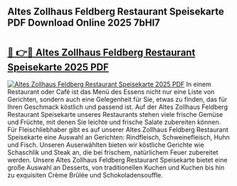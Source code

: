 ## Altes Zollhaus Feldberg Restaurant Speisekarte PDF Download Online 2025 7bHl7

# <h2><a href="http://gc8rf7.nevu.top/?p=Altes+Zollhaus+Feldberg+Restaurant+Speisekarte">🔗 👉🔴 Altes Zollhaus Feldberg Restaurant Speisekarte 2025 PDF</a></h2>

[![Altes Zollhaus Feldberg Restaurant Speisekarte 2025 PDF](https://i.imgur.com/dBaPXMq.png)](http://gc8rf7.nevu.top/?p=Altes+Zollhaus+Feldberg+Restaurant+Speisekarte)
In einem Restaurant oder Café ist das Menü des Essens nicht nur eine Liste von Gerichten, sondern auch eine Gelegenheit für Sie, etwas zu finden, das für Ihren Geschmack köstlich und passend ist. Auf der Altes Zollhaus Feldberg Restaurant Speisekarte unseres Restaurants stehen viele frische Gemüse und Früchte, mit denen Sie leichte und frische Salate zubereiten können. Für Fleischliebhaber gibt es auf unserer Altes Zollhaus Feldberg Restaurant Speisekarte eine Auswahl an Gerichten: Rindfleisch, Schweinefleisch, Huhn und Fisch. Unseren Auserwählten bieten wir köstliche Gerichte wie Schaschlik und Steak an, die bei frischem, natürlichem Feuer zubereitet werden. Unsere Altes Zollhaus Feldberg Restaurant Speisekarte bietet eine große Auswahl an Desserts, von traditionellen Kuchen und Kuchen bis hin zu exquisiten Crème Brûlée und Schokoladensouffle.
